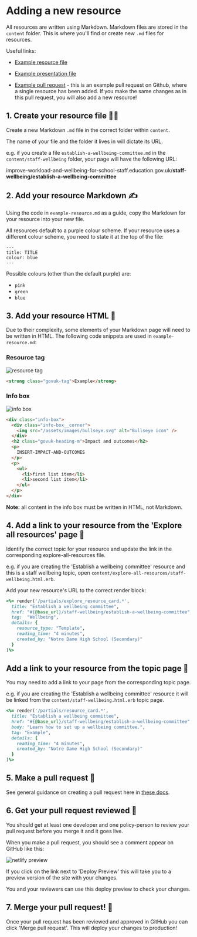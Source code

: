 # Adding a new resource

All resources are written using Markdown. Markdown files are stored in the
`content` folder. This is where you'll find or create new `.md` files for
resources.

Useful links:

- [Example resource file](example-resource.md)

- [Example presentation file](example-presentation.md)

- [Example pull request](https://github.com/DFE-Digital/improve-school-workload-and-wellbeing/pull/39) -
  this is an example pull request on Github, where a single resource has been
  added. If you make the same changes as in this pull request, you will also
  add a new resource!

## 1. Create your resource file 👩‍💻

Create a new Markdown `.md` file in the correct folder within `content`.

The name of your file and the folder it lives in will dictate its URL.

e.g. if you create a file `establish-a-wellbeing-committee.md` in the
`content/staff-wellbeing` folder, your page will have the following URL:

improve-workload-and-wellbeing-for-school-staff.education.gov.uk/**staff-wellbeing/establish-a-wellbeing-committee**

## 2. Add your resource Markdown ✍️

Using the code in `example-resource.md` as a guide, copy the Markdown for your
resource into your new file.

All resources default to a purple colour scheme. If your resource uses a
different colour scheme, you need to state it at the top of the file:

```
---
title: TITLE
colour: blue
---
```

Possible colours (other than the default purple) are:

- `pink`
- `green`
- `blue`

## 3. Add your resource HTML 🎨

Due to their complexity, some elements of your Markdown page will need to be
written in HTML. The following code snippets are used in
`example-resource.md`:

### Resource tag

![resource tag](<Screenshot 2024-02-06 at 12.20.34.png>)

```html
<strong class="govuk-tag">Example</strong>
```

### Info box

![info box](<Screenshot 2024-02-06 at 12.23.49.png>)

```html
<div class="info-box">
  <div class="info-box__corner">
    <img src="/assets/images/bullseye.svg" alt="Bullseye icon" />
  </div>
  <h2 class="govuk-heading-m">Impact and outcomes</h2>
  <p>
    INSERT-IMPACT-AND-OUTCOMES
  </p>
  <p>
    <ul>
      <li>first list item</li>
      <li>second list item</li>
    </ul>
  </p>
</div>
```

**Note:** all content in the info box must be written in HTML, not Markdown.

## 4. Add a link to your resource from the 'Explore all resources' page 🔗

Identify the correct topic for your resource and update the link in the
corresponding explore-all-resources file.

e.g. if you are creating the 'Establish a wellbeing committee' resource and this
is a staff wellbeing topic, open `content/explore-all-resources/staff-wellbeing.html.erb`.

Add your new resource's URL to the correct render block:

```ruby
<%= render('/partials/explore_resource_card.*',
  title: "Establish a wellbeing committee",
  href: "#{@base_url}/staff-wellbeing/establish-a-wellbeing-committee", # <- ADD URL HERE
  tag:  "Wellbeing",
  details: {
    resource_type: "Template",
    reading_time: "4 minutes",
    created_by: "Notre Dame High School (Secondary)"
  }
)%>
```

## Add a link to your resource from the topic page 🔗

You may need to add a link to your page from the corresponding topic page.

e.g. if you are creating the 'Establish a wellbeing committee' resource it will
be linked from the `content/staff-wellbeing.html.erb` topic page.

```ruby
<%= render('/partials/resource_card.*',
  title: "Establish a wellbeing committee",
  href: "#{@base_url}/staff-wellbeing/establish-a-wellbeing-committee", # <- ADD URL HERE
  body: "Learn how to set up a wellbeing committee.",
  tag: "Example",
  details: {
    reading_time: "4 minutes",
    created_by: "Notre Dame High School (Secondary)"
  }
)%>
```

## 5. Make a pull request 🔨

See general guidance on creating a pull request here in [these docs](docs/creating-a-pull-request.md).

## 6. Get your pull request reviewed 🧐

You should get at least one developer and one policy-person to review your pull
request before you merge it and it goes live.

When you make a pull request, you should see a comment appear on GitHub like this:

![netlify preview](<Screenshot 2024-02-08 at 13.50.35.png>)

If you click on the link next to 'Deploy Preview' this will take
you to a preview version of the site with your changes.

You and your reviewers can use this deploy preview to check your
changes.

## 7. Merge your pull request! 🚀

Once your pull request has been reviewed and approved in GitHub you
can click 'Merge pull request'. This will deploy your changes to
production!
